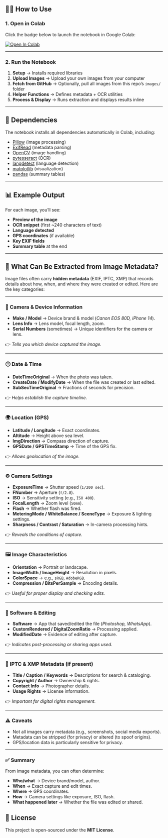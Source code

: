 ## 🏃‍♀️ How to Use

### 1. Open in Colab
Click the badge below to launch the notebook in Google Colab:

[![Open In Colab](https://colab.research.google.com/assets/colab-badge.svg)](https://colab.research.google.com/github/Madhav-000-s/image-metadata-showcase/blob/main/notebook/Image_Metadata_Analysis_final.ipynb)

---

### 2. Run the Notebook

1. **Setup** → Installs required libraries  
2. **Upload Images** → Upload your own images from your computer  
3. **Fetch from GitHub** → Optionally, pull all images from this repo’s `images/` folder  
4. **Helper Functions** → Defines metadata + OCR utilities  
5. **Process & Display** → Runs extraction and displays results inline  

---

## 🧰 Dependencies

The notebook installs all dependencies automatically in Colab, including:

- [Pillow](https://python-pillow.org/) (image processing)  
- [ExifRead](https://pypi.org/project/ExifRead/) (metadata parsing)  
- [OpenCV](https://opencv.org/) (image handling)  
- [pytesseract](https://pypi.org/project/pytesseract/) (OCR)  
- [langdetect](https://pypi.org/project/langdetect/) (language detection)  
- [matplotlib](https://matplotlib.org/) (visualization)  
- [pandas](https://pandas.pydata.org/) (summary tables)  

---

## 📊 Example Output

For each image, you’ll see:

- **Preview of the image**
- **OCR snippet** (first ~240 characters of text)
- **Language detected**
- **GPS coordinates** (if available)
- **Key EXIF fields**
- **Summary table** at the end  

---

## 📑 What Can Be Extracted from Image Metadata?

Image files often carry **hidden metadata** (EXIF, IPTC, XMP) that records details about how, when, and where they were created or edited. Here are the key categories:

---

### 📸 Camera & Device Information
- **Make / Model** → Device brand & model (*Canon EOS 80D, iPhone 14*).  
- **Lens Info** → Lens model, focal length, zoom.  
- **Serial Numbers** (sometimes) → Unique identifiers for the camera or lens.  

👉 *Tells you which device captured the image.*

---

### 🕒 Date & Time
- **DateTimeOriginal** → When the photo was taken.  
- **CreateDate / ModifyDate** → When the file was created or last edited.  
- **SubSecTimeOriginal** → Fractions of seconds for precision.  

👉 *Helps establish the capture timeline.*

---

### 🌍 Location (GPS)
- **Latitude / Longitude** → Exact coordinates.  
- **Altitude** → Height above sea level.  
- **ImgDirection** → Compass direction of capture.  
- **GPSDate / GPSTimeStamp** → Time of the GPS fix.  

👉 *Allows geolocation of the image.*

---

### ⚙️ Camera Settings
- **ExposureTime** → Shutter speed (`1/200 sec`).  
- **FNumber** → Aperture (`f/2.8`).  
- **ISO** → Sensitivity setting (e.g., `ISO 400`).  
- **FocalLength** → Zoom level (`50mm`).  
- **Flash** → Whether flash was fired.  
- **MeteringMode / WhiteBalance / SceneType** → Exposure & lighting settings.  
- **Sharpness / Contrast / Saturation** → In-camera processing hints.  

👉 *Reveals the conditions of capture.*

---

### 🖼️ Image Characteristics
- **Orientation** → Portrait or landscape.  
- **ImageWidth / ImageHeight** → Resolution in pixels.  
- **ColorSpace** → e.g., `sRGB`, `AdobeRGB`.  
- **Compression / BitsPerSample** → Encoding details.  

👉 *Useful for proper display and checking edits.*

---

### 🧭 Software & Editing
- **Software** → App that saved/edited the file (*Photoshop, WhatsApp*).  
- **CustomRendered / DigitalZoomRatio** → Processing applied.  
- **ModifiedDate** → Evidence of editing after capture.  

👉 *Indicates post-processing or sharing apps used.*

---

### 🧾 IPTC & XMP Metadata (if present)
- **Title / Caption / Keywords** → Descriptions for search & cataloging.  
- **Copyright / Author** → Ownership & rights.  
- **Contact Info** → Photographer details.  
- **Usage Rights** → License information.  

👉 *Important for digital rights management.*

---

### ⚠️ Caveats
- Not all images carry metadata (e.g., screenshots, social media exports).  
- Metadata can be stripped (for privacy) or altered (to spoof origins).  
- GPS/location data is particularly sensitive for privacy.  

---

### ✅ Summary
From image metadata, you can often determine:  
- **Who/what** → Device brand/model, author.  
- **When** → Exact capture and edit times.  
- **Where** → GPS coordinates.  
- **How** → Camera settings like exposure, ISO, flash.  
- **What happened later** → Whether the file was edited or shared.  


## 📜 License

This project is open-sourced under the **MIT License**.


